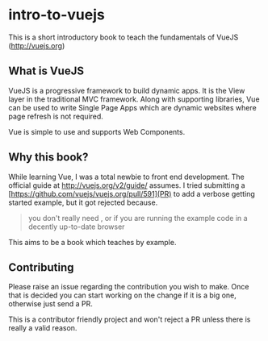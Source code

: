# intro-to-vuejs
This is a short introductory book to teach the fundamentals of VueJS (http://vuejs.org)

## What is VueJS

VueJS is a progressive framework to build dynamic apps. It is the View layer in the traditional MVC framework. Along with supporting libraries, Vue can be used to write Single Page Apps which are dynamic websites where page refresh is not required. 

Vue is simple to use and supports Web Components.

## Why this book?

While learning Vue, I was a total newbie to front end development. The official guide at http://vuejs.org/v2/guide/ assumes. I tried submitting a [https://github.com/vuejs/vuejs.org/pull/591](PR) to add a verbose getting started example, but it got rejected because. 

> you don't really need <html>, <head> or <body> if you are running the example code in a decently up-to-date browser

This aims to be a book which teaches by example.

## Contributing

Please raise an issue regarding the contribution you wish to make. Once that is decided you can start working on the change if it is a big one, otherwise just send a PR.

This is a contributor friendly project and won't reject a PR unless there is really a valid reason.
